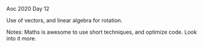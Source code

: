 Aoc 2020 Day 12

Use of vectors, and linear algebra for rotation.

Notes: Maths is awesome to use short techniques, and optimize code. Look into it more.
